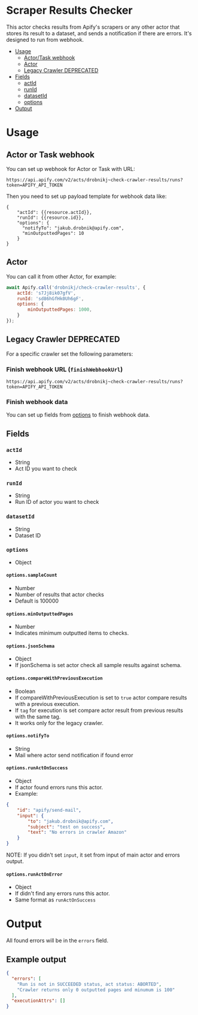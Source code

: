 # Scraper Results Checker
This actor checks results from Apify's scrapers or any other actor that stores its result to a dataset, and sends a notification if there are errors. It's designed to run from webhook.

  * [Usage](#usage)
    * [Actor/Task webhook](#actor-or-task-webhook)
    * [Actor](#actor)
    * [Legacy Crawler DEPRECATED](#legacy-crawler-DEPRECATED)
  * [Fields](#fields)
    * [actId](#actid)
    * [runId](#runid)
    * [datasetId](#datasetid)
    * [options](#options)
  * [Output](#output)

# Usage

## Actor or Task webhook

You can set up webhook for Actor or Task with URL:
```
https://api.apify.com/v2/acts/drobnikj~check-crawler-results/runs?token=APIFY_API_TOKEN
```

Then you need to set up payload template for webhook data like:
```
{
    "actId": {{resource.actId}},
    "runId": {{resource.id}},
    "options": {
      "notifyTo": "jakub.drobnik@apify.com",
      "minOutputtedPages": 10
    }
}
```

## Actor

You can call it from other Actor, for example:
```javascript
await Apify.call('drobnikj/check-crawler-results', {
    actId: 's7Jj8ik07gfV',
    runId: 'sd86hGfHk0Uh6gF',
    options: {
        minOutputtedPages: 1000,
    }
});
```

## Legacy Crawler DEPRECATED

For a specific crawler set the following parameters:

### Finish webhook URL (`finishWebhookUrl`)
```
https://api.apify.com/v2/acts/drobnikj~check-crawler-results/runs?token=APIFY_API_TOKEN
```

### Finish webhook data

You can set up fields from [options](#options) to finish webhook data.

## Fields

### `actId`
- String
- Act ID you want to check

### `runId`
- String
- Run ID of actor you want to check

### `datasetId`
- String
- Dataset ID

### `options`
- Object

#### `options.sampleCount`
- Number
- Number of results that actor checks
- Default is 100000


#### `options.minOutputtedPages`
- Number
- Indicates minimum outputted items to checks.


#### `options.jsonSchema`
- Object
- If jsonSchema is set actor check all sample results against schema.


#### `options.compareWithPreviousExecution`
- Boolean
- If compareWithPreviousExecution is set to `true` actor compare results with a previous execution.
- If `tag` for execution is set compare actor result from previous results with the same tag.
- It works only for the legacy crawler.

#### `options.notifyTo`
- String
- Mail where actor send notification if found error

#### `options.runActOnSuccess`
- Object
- If actor found errors runs this actor.
- Example:
```json
{
    "id": "apify/send-mail",
    "input": {
        "to": "jakub.drobnik@apify.com",
        "subject": "test on success",
        "text": "No errors in crawler Amazon"
    }
}
```
NOTE: If you didn't set `input`, it set from input of main actor and errors output.

#### `options.runActOnError`
- Object
- If didn't find any errors runs this actor.
- Same format as `runActOnSuccess`

# Output

All found errors will be in the `errors` field.

## Example output
```json
{
  "errors": [
    "Run is not in SUCCEEDED status, act status: ABORTED",
    "Crawler returns only 0 outputted pages and minumum is 100"
  ],
  "executionAttrs": []
}
```


